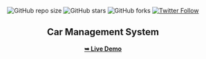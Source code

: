  <div align="center">
  
  ![GitHub repo size](https://img.shields.io/github/repo-size/sundramsharma1/car)
  ![GitHub stars](https://img.shields.io/github/stars/sundramsharma1/car?style=social)
  ![GitHub forks](https://img.shields.io/github/forks/sundramsharma1/car?style=social)
[![Twitter Follow](https://img.shields.io/twitter/follow/StarkSundram?style=social)](https://twitter.com/intent/follow?screen_name=StarkSundram)
<br />

 <h2 align="center"> Car Management System </h2>
<a href="https://car-rif4.onrender.com"><strong>➥ Live Demo</strong></a>
  
</div>
